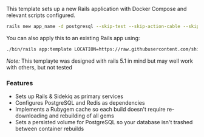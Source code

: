 This template sets up a new Rails application with Docker Compose and relevant scripts configured.

```bash
rails new app_name -d postgresql --skip-test --skip-action-cable --skip-action-mailer --skip-keeps --skip-bundle --skip-listen --skip-spring --api -m https://raw.githubusercontent.com/shiftcommerce/shift-rails-template/master/template.rb
```

You can also apply this to an existing Rails app using:

```bash
./bin/rails app:template LOCATION=https://raw.githubusercontent.com/shiftcommerce/shift-rails-template/master/template.rb
```

*Note:* This templayte was designed with rails 5.1 in mind but may well work with others, but not tested

### Features

* Sets up Rails & Sidekiq as primary services
* Configures PostgreSQL and Redis as dependencies
* Implements a Rubygem cache so each build doesn't require re-downloading and rebuilding of all gems
* Sets a persisted volume for PostgreSQL so your database isn't trashed between container rebuilds
